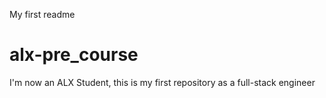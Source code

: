 My first readme
# alx-pre_course
I'm now an ALX Student, this is my first repository as a full-stack engineer
